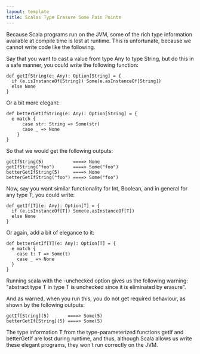 ```yaml
---
layout: template
title: Scalas Type Erasure Some Pain Points
---
```


Because Scala programs run on the JVM, some of the rich type information available at compile time is lost at runtime. This is unfortunate, because we cannot write code like the following.

Say that you want to cast a value from type Any to type String, but do this in a safe manner, you could write the following function:

	def getIfString(e: Any): Option[String] = {
	  if (e.isInstanceOf[String]) Some(e.asInstanceOf[String])
	  else None
	}

Or a bit more elegant:

	def betterGetIfString(e: Any): Option[String] = {
	  e match {
		  case str: String => Some(str)
		  case _ => None
		}
	}

So that we would get the following outputs:

	getIfString(5)           ====> None
	getIfString("foo")       ====> Some("foo")
	betterGetIfString(5)     ====> None
	betterGetIfString("foo") ====> Some("foo")
	
Now, say you want similar functionality for Int, Boolean, and in general for any type T, you could write: 

	def getIf[T](e: Any): Option[T] = {
	  if (e.isInstanceOf[T]) Some(e.asInstanceOf[T])
	  else None
	}
	
Or again, add a bit of elegance to it: 

	def betterGetIf[T](e: Any): Option[T] = {
	  e match {
	    case t: T => Some(t)
	    case _ => None
	  }
	}

Running scala with the -unchecked option gives us the following warning: "abstract type T in type T is unchecked since it is eliminated by erasure".

And as warned, when you run this, you do not get required behaviour, as shown by the following outputs:

	getIf[String](5)       ====> Some(5)
	betterGetIf[String](5) ====> Some(5)

The type information T from the type-parameterized functions getIf and betterGetIf are lost during runtime, and thus, although Scala allows us write these elegant programs, they won't run correctly on the JVM. 


		 
